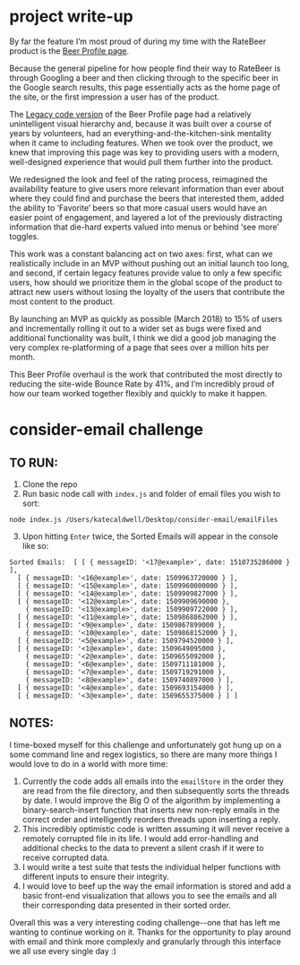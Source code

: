 # project write-up
By far the feature I’m most proud of during my time with the RateBeer product is the [Beer Profile page](https://www.ratebeer.com/beer/samuel-adams-octoberfest/167/).

Because the general pipeline for how people find their way to RateBeer is through Googling a beer and then clicking through to the specific beer in the Google search results, this page essentially acts as the home page of the site, or the first impression a user has of the product.

The [Legacy code version](https://www.ratebeer.com/ratings/beer/beer-ratings.asp?beerid=167) of the Beer Profile page had a relatively unintelligent visual hierarchy and, because it was built over a course of years by volunteers, had an everything-and-the-kitchen-sink mentality when it came to including features. When we took over the product, we knew that improving this page was key to providing users with a modern, well-designed experience that would pull them further into the product.

We redesigned the look and feel of the rating process, reimagined the availability feature to give users more relevant information than ever about where they could find and purchase the beers that interested them, added the ability to ‘Favorite’ beers so that more casual users would have an easier point of engagement, and layered a lot of the previously distracting information that die-hard experts valued into menus or behind ‘see more’ toggles.

This work was a constant balancing act on two axes: first, what can we realistically include in an MVP without pushing out an initial launch too long, and second, if certain legacy features provide value to only a few specific users, how should we prioritize them in the global scope of the product to attract new users without losing the loyalty of the users that contribute the most content to the product.

By launching an MVP as quickly as possible (March 2018) to 15% of users and incrementally rolling it out to a wider set as bugs were fixed and additional functionality was built, I think we did a good job managing the very complex re-platforming of a page that sees over a million hits per month.

This Beer Profile overhaul is the work that contributed the most directly to reducing the site-wide Bounce Rate by 41%, and I’m incredibly proud of how our team worked together flexibly and quickly to make it happen.

# consider-email challenge
## TO RUN:
1. Clone the repo
2. Run basic node call with `index.js` and folder of email files you wish to sort:
```
node index.js /Users/katecaldwell/Desktop/consider-email/emailFiles
```
3. Upon hitting `Enter` twice, the Sorted Emails will appear in the console like so:
```
Sorted Emails:  [ [ { messageID: '<17@example>', date: 1510735286000 } ],
  [ { messageID: '<16@example>', date: 1509963720000 } ],
  [ { messageID: '<15@example>', date: 1509960000000 } ],
  [ { messageID: '<14@example>', date: 1509909827000 } ],
  [ { messageID: '<12@example>', date: 1509909690000 },
    { messageID: '<13@example>', date: 1509909722000 } ],
  [ { messageID: '<11@example>', date: 1509868862000 } ],
  [ { messageID: '<9@example>', date: 1509867899000 },
    { messageID: '<10@example>', date: 1509868152000 } ],
  [ { messageID: '<5@example>', date: 1509794520000 } ],
  [ { messageID: '<1@example>', date: 1509649095000 },
    { messageID: '<2@example>', date: 1509655092000 },
    { messageID: '<6@example>', date: 1509711181000 },
    { messageID: '<7@example>', date: 1509719291000 },
    { messageID: '<8@example>', date: 1509740897000 } ],
  [ { messageID: '<4@example>', date: 1509693154000 } ],
  [ { messageID: '<3@example>', date: 1509655375000 } ] ]
  ```
## NOTES: 

I time-boxed myself for this challenge and unfortunately got hung up on a some command line and regex logistics, so there are many more things I would love to do in a world with more time:
1. Currently the code adds all emails into the `emailStore` in the order they are read from the file directory, and then subsequently sorts the threads by date. I would improve the Big O of the algorithm by implementing a binary-search-insert function that inserts new non-reply emails in the correct order and intelligently reorders threads upon inserting a reply.
2. This incredibly optimistic code is written assuming it will never receive a remotely corrupted file in its life. I would add error-handling and additional checks to the data to prevent a silent crash if it were to receive corrupted data.
3. I would write a test suite that tests the individual helper functions with different inputs to ensure their integrity.
4. I would love to beef up the way the email information is stored and add a basic front-end visualization that allows you to see the emails and all their corresponding data presented in their sorted order. 

Overall this was a very interesting coding challenge--one that has left me wanting to continue working on it. Thanks for the opportunity to play around with email and think more complexly and granularly through this interface we all use every single day :)
